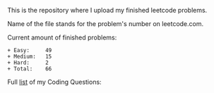 This is the repository where I upload my finished leetcode problems. 

Name of the file stands for the problem's number on leetcode.com. 

Current amount of finished problems:

    + Easy:     49
    + Medium:   15
    + Hard:     2
    + Total:    66

Full <a href="https://docs.google.com/spreadsheets/d/1sjWb8iAzSOUcUilvH-azFQCuCVzCQZcnZi4WO_6xZXA/edit#gid=1656161033">list</a> of my Coding Questions:
